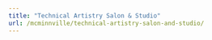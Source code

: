 ```yaml
---
title: "Technical Artistry Salon & Studio"
url: /mcminnville/technical-artistry-salon-and-studio/
---
```

